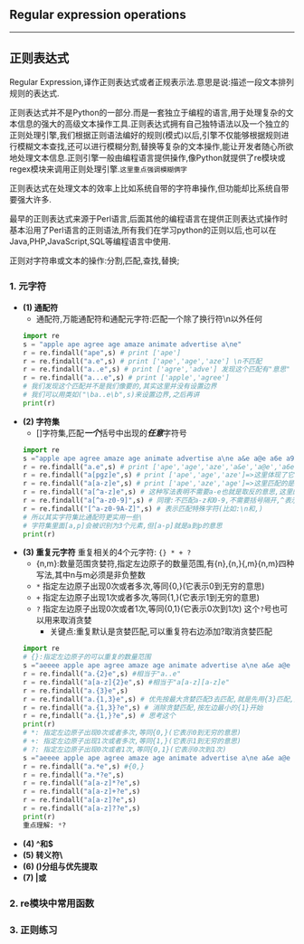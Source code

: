 ## Regular expression operations
---
## 正则表达式
Regular Expression,译作正则表达式或者正规表示法.意思是说:描述一段文本排列规则的表达式.

正则表达式并不是Python的一部分.而是一套独立于编程的语言,用于处理复杂的文本信息的强大的高级文本操作工具.正则表达式拥有自己独特语法以及一个独立的正则处理引擎,我们根据正则语法编好的规则(模式)以后,引擎不仅能够根据规则进行模糊文本查找,还可以进行模糊分割,替换等复杂的文本操作,能让开发者随心所欲地处理文本信息.正则引擎一般由编程语言提供操作,像Python就提供了re模块或regex模块来调用正则处理引擎.`这里重点强调模糊俩字`

正则表达式在处理文本的效率上比如系统自带的字符串操作,但功能却比系统自带要强大许多.

最早的正则表达式来源于Perl语言,后面其他的编程语言在提供正则表达式操作时基本沿用了Perl语言的正则语法,所有我们在学习python的正则以后,也可以在Java,PHP,JavaScript,SQL等编程语言中使用.

正则对字符串或文本的操作:分割,匹配,查找,替换;


### 1. 元字符
* **(1) 通配符**
  * 通配符,万能通配符和通配元字符:匹配一个除了换行符\n以外任何
  ``` python
  import re
  s = "apple ape agree age amaze animate advertise a\ne"
  r = re.findall("ape",s) # print ['ape']
  r = re.findall("a.e",s) # print ['ape','age','aze'] \n不匹配
  r = re.findall("a..e",s) # print ['agre','adve'] 发现这个匹配有"意思"
  r = re.findall("a...e",s) # print ['apple','agree']
  # 我们发现这个匹配并不是我们像要的,其实这里并没有设置边界
  # 我们可以用类如("\ba..e\b",s)来设置边界,之后再讲
  print(r)
  ```
* **(2) 字符集**
  * []字符集,匹配***一个***括号中出现的***任意***字符号
  ```python
  import re
  s ="apple ape agree amaze age animate advertise a\ne a&e a@e a6e a9e"
  r = re.findall("a.e",s) # print ['ape','age','aze','a&e','a@e','a6e','a9e']
  r = re.findall("a[pgz]e",s) # print ['ape','age','aze']=>这里体现了它只匹配了括号中的一个,注意是一个元素
  r = re.findall("a[a-z]e",s) # print ['ape','aze','age']=>这里匹配的是a到z的元素
  r = re.findall("a[^a-z]e",s) # 这种写法表明不需要a-e也就是取反的意思,这里的a-e不需要专门写括号
  r = re.findall("a[^a-z0-9]",s) # 同理:不匹配a-z和0-9,不需要括号隔开,^表示取反("[a-z0-9]",s)就是匹配a-z和0-9.
  r = re.findall("[^a-z0-9A-Z]",s) # 表示匹配特殊字符(比如:\n和,)
  # 所以其实字符集比通配符更实用一些\
  # 字符集里面[a,p]会被识别为3个元素,但[a-p]就是a到p的意思
  print(r)
  ```
* **(3) 重复元字符**
  重复相关的4个元字符: `{} * + ?`
  * {n,m}:数量范围贪婪符,指定左边原子的数量范围,有{n},{n,}{,m}{n,m}四种写法,其中n与m必须是非负整数
  * `*` 指定左边原子出现0次或者多次,等同{0,}(它表示0到无穷的意思)
  * `+` 指定左边原子出现1次或者多次,等同{1,}(它表示1到无穷的意思)
  * `?` 指定左边原子出现0次或者1次,等同{0,1}(它表示0次到1次)  这个`?`号也可以用来取消贪婪
      * 关键点:重复默认是贪婪匹配,可以重复符右边添加?取消贪婪匹配
  ```python
  import re
  # {}:指定左边原子的可以重复的数量范围
  s ="aeeee apple ape agree amaze age animate advertise a\ne a&e a@e a6e a9e"
  r = re.findall("a.{2}e",s) #相当于"a..e"
  r = re.findall("a[a-z]{2}e",s) #相当于"a[a-z][a-z]e"
  r = re.findall("a.{3}e",s)
  r = re.findall("a.{1,3}e",s) # 优先按最大贪婪匹配3去匹配,就是先用{3}匹配,如果不成功,最后到{1}
  r = re.findall("a.{1,3}?e",s) # 消除贪婪匹配,按左边最小的{1}开始
  r = re,findall("a.{1,}?e",s) # 思考这个
  print(r)
  # *: 指定左边原子出现0次或者多次,等同{0,}(它表示0到无穷的意思)
  # +: 指定左边原子出现1次或者多次,等同{1,}(它表示1到无穷的意思)
  # ?: 指定左边原子出现0次或者1次,等同{0,1}(它表示0次到1次)
  s ="aeeee apple ape agree amaze age animate advertise a\ne a&e a@e a6e a9e"
  r = re.findall("a.*e",s) #{0,}
  r = re.findall("a.*?e",s)
  r = re.findall("a[a-z]*?e",s)
  r = re.findall("a[a-z]+?e",s)
  r = re.findall("a[a-z]?e",s)
  r = re.findall("a[a-z]??e",s)
  print(r)
  重点理解: *?
  ```
* **(4) ^和$**
* **(5) 转义符\\**
* **(6) ()分组与优先提取**
* **(7) |或**
### 2. re模块中常用函数
### 3. 正则练习